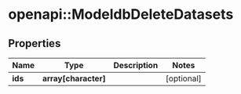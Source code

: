 # openapi::ModeldbDeleteDatasets


## Properties
Name | Type | Description | Notes
------------ | ------------- | ------------- | -------------
**ids** | **array[character]** |  | [optional] 


